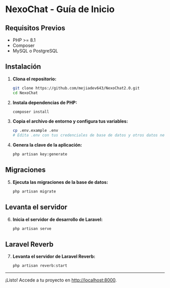 # NexoChat - Guía de Inicio

## Requisitos Previos

- PHP >= 8.1
- Composer
- MySQL o PostgreSQL

## Instalación

1. **Clona el repositorio:**
    ```bash
    git clone https://github.com/mejiadev643/NexoChat2.0.git
    cd NexoChat
    ```

2. **Instala dependencias de PHP:**
    ```bash
    composer install
    ```

3. **Copia el archivo de entorno y configura tus variables:**
    ```bash
    cp .env.example .env
    # Edita .env con tus credenciales de base de datos y otros datos necesarios, importante las variables de reberb
    ```

4. **Genera la clave de la aplicación:**
    ```bash
    php artisan key:generate
    ```

## Migraciones

5. **Ejecuta las migraciones de la base de datos:**
    ```bash
    php artisan migrate
    ```

## Levanta el servidor

6. **Inicia el servidor de desarrollo de Laravel:**
    ```bash
    php artisan serve
    ```

## Laravel Reverb

7. **Levanta el servidor de Laravel Reverb:**
    ```bash
    php artisan reverb:start
    ```

---

¡Listo! Accede a tu proyecto en [http://localhost:8000](http://localhost:8000).
